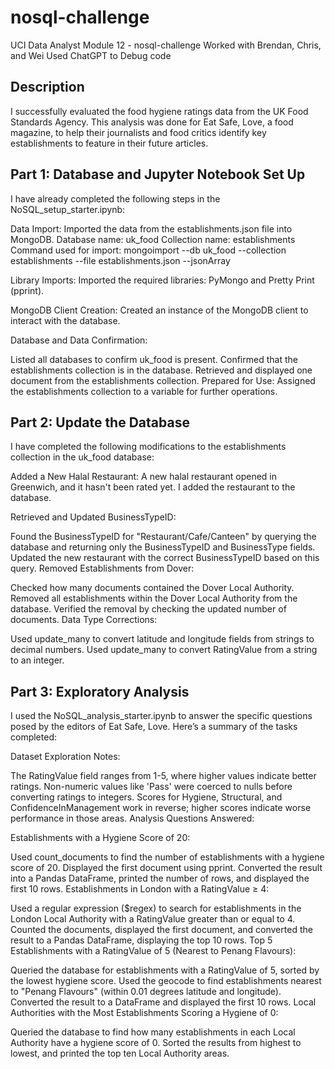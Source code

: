 # nosql-challenge
UCI Data Analyst Module 12 - nosql-challenge
Worked with Brendan, Chris, and Wei
Used ChatGPT to Debug code


## Description
I successfully evaluated the food hygiene ratings data from the UK Food Standards Agency. This analysis was done for Eat Safe, Love, a food magazine, to help their journalists and food critics identify key establishments to feature in their future articles.

## Part 1: Database and Jupyter Notebook Set Up
I have already completed the following steps in the NoSQL_setup_starter.ipynb:

Data Import:
Imported the data from the establishments.json file into MongoDB.
Database name: uk_food
Collection name: establishments
Command used for import: mongoimport --db uk_food --collection establishments --file establishments.json --jsonArray

Library Imports:
Imported the required libraries: PyMongo and Pretty Print (pprint).

MongoDB Client Creation:
Created an instance of the MongoDB client to interact with the database.

Database and Data Confirmation:

Listed all databases to confirm uk_food is present.
Confirmed that the establishments collection is in the database.
Retrieved and displayed one document from the establishments collection.
Prepared for Use:
Assigned the establishments collection to a variable for further operations.

## Part 2: Update the Database
I have completed the following modifications to the establishments collection in the uk_food database:

Added a New Halal Restaurant:
A new halal restaurant opened in Greenwich, and it hasn't been rated yet. I added the restaurant to the database.

Retrieved and Updated BusinessTypeID:

Found the BusinessTypeID for "Restaurant/Cafe/Canteen" by querying the database and returning only the BusinessTypeID and BusinessType fields.
Updated the new restaurant with the correct BusinessTypeID based on this query.
Removed Establishments from Dover:

Checked how many documents contained the Dover Local Authority.
Removed all establishments within the Dover Local Authority from the database.
Verified the removal by checking the updated number of documents.
Data Type Corrections:

Used update_many to convert latitude and longitude fields from strings to decimal numbers.
Used update_many to convert RatingValue from a string to an integer.

## Part 3: Exploratory Analysis
I used the NoSQL_analysis_starter.ipynb to answer the specific questions posed by the editors of Eat Safe, Love. Here’s a summary of the tasks completed:

Dataset Exploration Notes:

The RatingValue field ranges from 1-5, where higher values indicate better ratings. Non-numeric values like 'Pass' were coerced to nulls before converting ratings to integers.
Scores for Hygiene, Structural, and ConfidenceInManagement work in reverse; higher scores indicate worse performance in those areas.
Analysis Questions Answered:

Establishments with a Hygiene Score of 20:

Used count_documents to find the number of establishments with a hygiene score of 20.
Displayed the first document using pprint.
Converted the result into a Pandas DataFrame, printed the number of rows, and displayed the first 10 rows.
Establishments in London with a RatingValue ≥ 4:

Used a regular expression ($regex) to search for establishments in the London Local Authority with a RatingValue greater than or equal to 4.
Counted the documents, displayed the first document, and converted the result to a Pandas DataFrame, displaying the top 10 rows.
Top 5 Establishments with a RatingValue of 5 (Nearest to Penang Flavours):

Queried the database for establishments with a RatingValue of 5, sorted by the lowest hygiene score.
Used the geocode to find establishments nearest to "Penang Flavours" (within 0.01 degrees latitude and longitude).
Converted the result to a DataFrame and displayed the first 10 rows.
Local Authorities with the Most Establishments Scoring a Hygiene of 0:

Queried the database to find how many establishments in each Local Authority have a hygiene score of 0.
Sorted the results from highest to lowest, and printed the top ten Local Authority areas.
